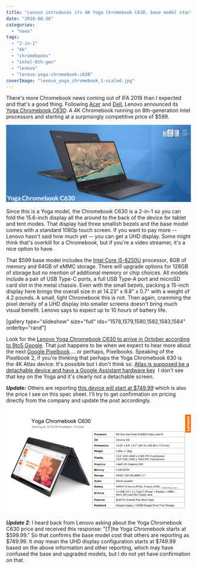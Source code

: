 ```yaml
---
title: "Lenovo introduces its 4K Yoga Chromebook C630, base model starts at $599 for 1080p screen"
date: "2018-08-30"
categories: 
  - "news"
tags: 
  - "2-in-1"
  - "4k"
  - "chromebooks"
  - "intel-8th-gen"
  - "lenovo"
  - "lenovo-yoga-chromebook-c630"
coverImage: "lenovo_yoga_chromebook_1-scaled.jpg"
---
```


There's more Chromebook news coming out of IFA 2018 than I expected and that's a good thing. Following [Acer](https://www.aboutchromebooks.com/news/acer-chromebook-514-is-a-14-inch-laptop-with-gorilla-glass-trackpad-starting-at-349/) and [Dell](https://www.aboutchromebooks.com/news/dell-insipiron-14-chromebook-price-release-date-availability/), Lenovo announced its [Yoga Chromebook C630](https://www.lenovo.com/us/en/events/techlife/#Shot6): A 4K Chromebook running on 8th-generation Intel processors and starting at a surprisingly competitive price of $599.

[![](images/lenovo-C630.png)](https://www.aboutchromebooks.com/news/4k-lenovo-yoga-chromebook-c630-specs-price-release-date-599/attachment/lenovo-c630/)

Since this is a Yoga model, the Chromebook C630 is a 2-in-1 so you can fold the 15.6-inch display all the around to the back of the device for tablet and tent modes. That display had three smallish bezels and the base model comes with a standard 1080p touch screen. If you want to pay more -- Lenovo hasn't said how much yet -- you can get a UHD display. Some might think that's overkill for a Chromebook, but if you're a video streamer, it's a nice option to have.

That $599 base model includes the [Intel Core i5-8250U](https://ark.intel.com/products/124967/Intel-Core-i5-8250U-Processor-6M-Cache-up-to-3_40-GHz) processor, 8GB of memory and 64GB of eMMC storage. There will upgrade options for 128GB of storage but no mention of additional memory or chip choices. All models include a pair of USB Type-C ports, a full USB Type-A port and microSD card slot in the metal chassis. Even with the small bezels, packing a 15-inch display here brings the overall size in at 14.23” x 9.8” x 0.7" with a weight of 4.2 pounds. A small, light Chromebook this is not. Then again, cramming the pixel density of a UHD display into smaller screens doesn't bring much visual benefit. Lenovo says to expect up to 10 hours of battery life.

\[gallery type="slideshow" size="full" ids="1578,1579,1580,1582,1583,1584" orderby="rand"\]

Look for the [Lenovo Yoga Chromebook C630 to arrive in October according to 9to5 Google](https://9to5google.com/2018/08/30/lenovo-yoga-chromebook-official-specs-price/). That just happens to be when we expect to hear more about the next [Google Pixelbook](https://www.aboutchromebooks.com/news/pixelbook-2-atlas-detachable-4k-chromebook-availability-2018/).... or perhaps, Pixelbooks. Speaking of the Pixelbook 2, if you're thinking that perhaps the Yoga Chromebook 630 is the 4K Atlas device: It's possible but I don't think so. [Atlas is supposed be a detachable device and have a Google Assistant hardware key](https://www.aboutchromebooks.com/news/more-evidence-suggests-atlas-is-a-4k-detachable-chromebook-tablet/)  I don't see that key on the Yoga and it's clearly not a detachable screen.

_**Update:**_ Others are reporting [this device will start at $749.99](https://www.engadget.com/2018/08/30/lenovo-yoga-chromebook-c930-s730-refresh/) which is also the price I see on this spec sheet. I'll try to get confirmation on pricing directly from the company and update the post accordingly.

[![](images/csm_yogachromec630_51f458e203.png)](https://www.aboutchromebooks.com/news/4k-lenovo-yoga-chromebook-c630-specs-price-release-date-599/attachment/csm_yogachromec630_51f458e203/)

_**Update 2**_: I heard back from Lenovo asking about the Yoga Chromebook C630 price and received this response: "\[T\]he Yoga Chromebook starts at $599.99." So that confirms the base model cost that others are reporting as $749.99. It _may_ mean the UHD display configuration starts at $749.99 based on the above information and other reporting, which may have confused the base and upgraded models, but I do not yet have confirmation on that.
